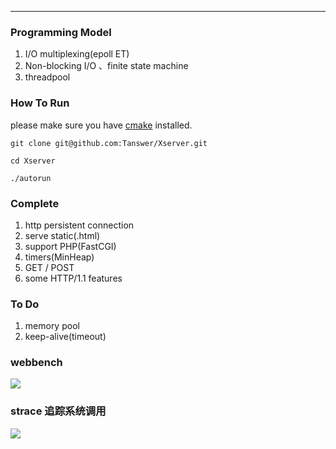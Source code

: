 ﻿----------
### Programming Model
 1. I/O multiplexing(epoll ET)
 2. Non-blocking I/O 、finite state machine
 3. threadpool

### How To Run
please make sure you have [cmake](https://cmake.org/) installed.
```
git clone git@github.com:Tanswer/Xserver.git

cd Xserver

./autorun

```

### Complete

 1. http persistent connection
 2. serve static(.html)
 3. support PHP(FastCGI)
 4. timers(MinHeap)
 3. GET / POST
 4. some HTTP/1.1 features

### To Do

 1. memory pool
 2. keep-alive(timeout)

### webbench

![](http://test-1252727452.costj.myqcloud.com/2018-03-02%2010-26-42%20%E7%9A%84%E5%B1%8F%E5%B9%95%E6%88%AA%E5%9B%BE.png)


### strace 追踪系统调用
![](http://test-1252727452.costj.myqcloud.com/2018-03-02%2016-03-05%20%E7%9A%84%E5%B1%8F%E5%B9%95%E6%88%AA%E5%9B%BE.png)
 
